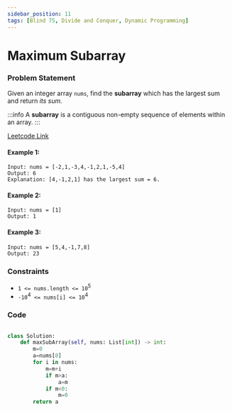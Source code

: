 ```yaml
---
sidebar_position: 11
tags: [Blind 75, Divide and Conquer, Dynamic Programming]
---
```


# Maximum Subarray

### Problem Statement

Given an integer array `nums`, find the **subarray** which has the largest sum and return _its sum._

:::info
A **subarray** is a contiguous non-empty sequence of elements within an array.
:::

[Leetcode Link](https://leetcode.com/problems/maximum-subarray/)

#### Example 1:

```
Input: nums = [-2,1,-3,4,-1,2,1,-5,4]
Output: 6
Explanation: [4,-1,2,1] has the largest sum = 6.
```

#### Example 2:

```
Input: nums = [1]
Output: 1
```

#### Example 3:

```
Input: nums = [5,4,-1,7,8]
Output: 23
```

### Constraints

- `1 <= nums.length <= 10`<sup>5</sup>
- `-10`<sup>4</sup>` <= nums[i] <= 10`<sup>4</sup>

### Code

```python title="Python3 Code"

class Solution:
    def maxSubArray(self, nums: List[int]) -> int:
        m=0
        a=nums[0]
        for i in nums:
            m=m+i
            if m>a:
                a=m
            if m<0:
                m=0
        return a

```
